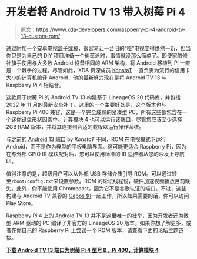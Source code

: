 # 开发者将 Android TV 13 带入树莓 Pi 4

> 原文：<https://www.xda-developers.com/raspberry-pi-4-android-tv-13-custom-rom/>

通过附加一个[安卓电视盒子或棒](https://www.xda-developers.com/best-android-tv-box/)，很容易让一台旧的“哑”电视变得焕然一新，但当你只是为自己的 DIY 项目准备一个树莓派时，事情就没那么简单了。即使家酿修补旗手使用与大多数 Android 设备相同的 ARM 架构，将 Android 移植到 Pi 一直是一个棘手的过程。尽管如此，XDA 资深成员 [KonstaT](https://forum.xda-developers.com/m/konstat.7223862/) 一直负责为流行的信用卡大小的计算机编译 Android，他的最新努力现在是将 Android TV 13 与 Raspberry Pi 4 相结合。

这款用于树莓 Pi 的 Android TV 13 构建基于 LineageOS 20 代码库，并包括 2022 年 11 月的最新安全补丁。这里的一个主要好处是，这个版本也与 Raspberry Pi 400 兼容，这是一个完全成熟的紧凑型 PC，所有这些都包含在一个迷你键盘形状因素中。计算模块 4 也可以运行该端口，尽管您应该至少选择 2GB RAM 版本，并将其连接到合适的载板以运行操作系统。

与[之前的 Android 13 端口](https://www.xda-developers.com/raspberry-pi-4-b-pi-400-compute-model-4-android-13-port/) by *KonstaT* 不同，ROM 在电视模式下运行 Android，而不是作为典型的平板电脑界面。这可能更适合 Raspberry Pi，因为在与外部 GPIO IR 模块配对后，您可以使用标准的 IR 遥控器从您的沙发上导航 UI。

值得注意的是，超级用户可以从外部 USB 存储介质引导 ROM。可以通过转至`/boot/config.txt`来设置参数。ROM 的论坛线程说，硬件加速视频播放目前缺失。此外，你不能使用 Chromecast，因为它不是谷歌认证的端口。不过，这些构建与 Android TV 兼容的 [Gapps 包](https://www.xda-developers.com/download-google-apps-gapps/)一起工作，所以如果需要的话，你可以访问 Play Store。

Raspberry Pi 4 上的 Android TV 13 并不是这里唯一的壮举，因为开发者还为微型 ARM 驱动的 PC 编译了非官方的 LineageOS 20 版本。如果你想了解更多，或者在你自己的 Raspberry Pi 上尝试一个 ROM 版本，请查看下面的论坛主题链接。

**[下载 Android TV 13 端口为树莓 Pi 4 型号 B，Pi 400，计算模块 4](https://forum.xda-developers.com/t/4516545/)**